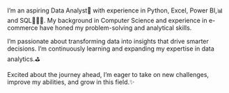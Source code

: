 I’m an aspiring Data Analyst🚀 with experience in Python, Excel, Power BI,📊 and SQL👩🏻‍💻. 
My background in Computer Science and experience in e-commerce have honed my problem-solving and analytical skills.

I’m passionate about transforming data into insights that drive smarter decisions. 
I’m continuously learning and expanding my expertise in data analytics.⛳

Excited about the journey ahead, I’m eager to take on new challenges, improve my abilities, and grow in this field.✨
